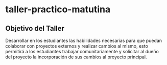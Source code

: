 # taller-practico-matutina
## Objetivo del Taller
Desarrollar en los estudiantes las habilidades necesarias para que puedan colaborar con proyectos externos y realizar cambios al mismo, esto permitirá a los estudiantes trabajar comunitariamente y solicitar al dueño del proyecto la incorporación de sus cambios al proyecto principal.
